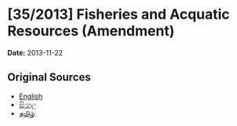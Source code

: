 # [35/2013] Fisheries and Acquatic Resources (Amendment)

**Date:** 2013-11-22

## Original Sources

- [English](https://documents.gov.lk/view/acts/2013/11/35-2013_E.pdf)
- [සිංහල](https://documents.gov.lk/view/acts/2013/11/35-2013_S.pdf)
- [தமிழ்](https://documents.gov.lk/view/acts/2013/11/35-2013_T.pdf)
